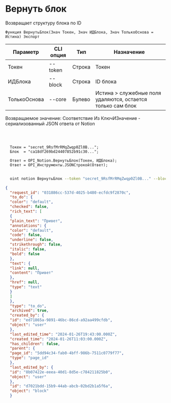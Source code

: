 ﻿---
sidebar_position: 2
---

# Вернуть блок
 Возвращает структуру блока по ID



`Функция ВернутьБлок(Знач Токен, Знач ИДБлока, Знач ТолькоОснова = Истина) Экспорт`

  | Параметр | CLI опция | Тип | Назначение |
  |-|-|-|-|
  | Токен | --token | Строка | Токен |
  | ИДБлока | --block | Строка | ID блока |
  | ТолькоОснова | --core | Булево | Истина > служебные поля удаляются, остается только сам блок |

  
  Возвращаемое значение:   Соответствие Из КлючИЗначение - сериализованный JSON ответа от Notion

<br/>




```bsl title="Пример кода"
  
  Токен = "secret_9RsfMrRMqZwqp0Zl0B...";
  Блок  = "ca18df269bd24407852b91c30...";
  
  Ответ = OPI_Notion.ВернутьБлок(Токен, ИДБлока);
  Ответ = OPI_Инструменты.JSONСтрокой(Ответ);
```
	


```sh title="Пример команды CLI"
    
  oint notion ВернутьБлок --token "secret_9RsfMrRMqZwqp0Zl0B..." --block %block% --core %core%

```

```json title="Результат"
{
  "request_id": "031886cc-537d-4025-b480-ecfdc9f2870c",
  "to_do": {
  "color": "default",
  "checked": false,
  "rich_text": [
  {
  "plain_text": "Привет",
  "annotations": {
  "color": "default",
  "code": false,
  "underline": false,
  "strikethrough": false,
  "italic": false,
  "bold": false
  },
  "text": {
  "link": null,
  "content": "Привет"
  },
  "href": null,
  "type": "text"
  }
  ]
  },
  "type": "to_do",
  "archived": true,
  "created_by": {
  "id": "ed71865a-9891-46bc-86cd-a92aa499cfdb",
  "object": "user"
  },
  "last_edited_time": "2024-01-26T19:43:00.000Z",
  "created_time": "2024-01-26T11:03:00.000Z",
  "has_children": false,
  "parent": {
  "page_id": "5dd94c34-fab0-4bff-986b-7511c0779f77",
  "type": "page_id"
  },
  "last_edited_by": {
  "id": "8b07422e-eeea-40d1-8d5e-c784211825b0",
  "object": "user"
  },
  "id": "d7021bdd-15b9-44ab-abcb-02bd2b1a5f6a",
  "object": "block"
  }
```
